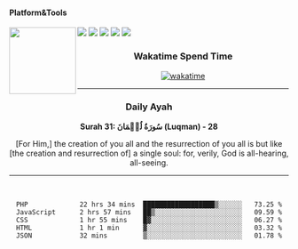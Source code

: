 #### Platform&Tools

[![](https://img.shields.io/badge/-NPM-cb3837?style=flat-square&logo=npm&logoColor=white)](https://npmjs.com/)
[![](https://img.shields.io/badge/PHP-777BB4?style=flat-square&logo=php&logoColor=white)](https://nodejs.org/)
[![](https://img.shields.io/badge/Julia-9558B2?style=flat-square&logo=julia&logoColor=white)](https://nodejs.org/)
<img src="https://avatars.githubusercontent.com/u/31664438?v=4" width="120" align="left">
[![](https://img.shields.io/badge/-Node.js-43853d?style=flat-square&logo=node.js&logoColor=ffffff)](https://nodejs.org/)
[![](https://img.shields.io/badge/Visual_Studio_Code-0078D4?style=flat-square&logo=visual%20studio%20code&logoColor=white)](https://nodejs.org/)

<center>
  
### Wakatime Spend Time 
  
[![wakatime](https://wakatime.com/badge/user/87646243-158a-4241-a3cb-668e1fa2dbb8.svg)](https://wakatime.com/@87646243-158a-4241-a3cb-668e1fa2dbb8)
               

_______ 
### Daily Ayah

<!--START_SECTION:quran-->

**Surah 31: سُورَةُ لُقۡمَانَ (Luqman) - 28**

[For Him,] the creation of you all and the resurrection of you all is but like [the creation and resurrection of] a single soul: for, verily, God is all-hearing, all-seeing.
 <!--END_SECTION:quran-->

  
                       
                                             
_______

&nbsp;&nbsp;     &nbsp;&nbsp;    &nbsp;&nbsp;   &nbsp;&nbsp;
 
<!--START_SECTION:waka-->

```text
PHP             22 hrs 34 mins  ██████████████████▒░░░░░░   73.25 %
JavaScript      2 hrs 57 mins   ██▒░░░░░░░░░░░░░░░░░░░░░░   09.59 %
CSS             1 hr 55 mins    █▓░░░░░░░░░░░░░░░░░░░░░░░   06.27 %
HTML            1 hr 1 min      ▓░░░░░░░░░░░░░░░░░░░░░░░░   03.32 %
JSON            32 mins         ▒░░░░░░░░░░░░░░░░░░░░░░░░   01.78 %
```

<!--END_SECTION:waka-->
